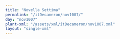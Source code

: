 ```yaml
---
title: "Novella Settima"
permalink: "/itDecameron/nov1007/"
day: "nov1007"
plant-xml: "/assets/xml/itDecameron/nov1007.xml"
layout: "single-xml"
---
```

